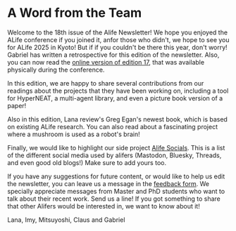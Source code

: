 # A Word from the Team

Welcome to the 18th issue of the Alife Newsletter! We hope you enjoyed the ALife conference if you joined it, anfor those who didn't, we hope to see you for ALife 2025 in Kyoto! 
But if if you couldn't be there this year, don't worry! Gabriel has written a retrospective for this edition of the newsletter. Also, you can now read the [online version of edition 17](https://alife-newsletter.github.io/Newsletter/edition_017.html), that was available physically during the conference.

In this edition, we are happy to share several contributions from our readings about the projects that they have been working on, including a tool for HyperNEAT, a multi-agent library, and even a picture book version of a paper!

Also in this edition, Lana review's Greg Egan's newest book, which is based on existing ALife research. You can also read about a fascinating project where a mushroom is used as a robot's brain!

Finally, we would like to highlight our side project [Alife Socials](https://github.com/ALife-Newsletter/alife_social). This is a list of the different social media used by alifers (Mastodon, Bluesky, Threads, and even good old blogs!) Make sure to add yours too.

If you have any suggestions for future content, or would like to help us edit the newsletter, you can leave us a message in the [feedback form](https://forms.gle/jv7FdtdbWVTaTFGd9). We specially appreciate messages from Master and PhD students who want to talk about their recent work. Send us a line! If you got something to share that other Alifers would be interested in, we want to know about it!

Lana, Imy, Mitsuyoshi, Claus and Gabriel
